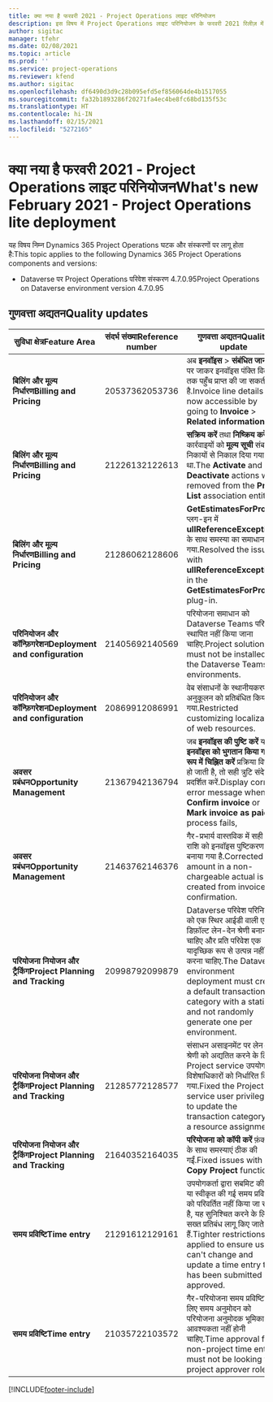 ```yaml
---
title: क्या नया है फरवरी 2021 - Project Operations लाइट परिनियोजन
description: इस विषय में Project Operations लाइट परिनियोजन के फरवरी 2021 रिलीज़ में उपलब्ध गुणवत्ता अद्यतनों के बारे में जानकारी दी गई है.
author: sigitac
manager: tfehr
ms.date: 02/08/2021
ms.topic: article
ms.prod: ''
ms.service: project-operations
ms.reviewer: kfend
ms.author: sigitac
ms.openlocfilehash: df6490d3d9c28b095efd5ef856064de4b1517055
ms.sourcegitcommit: fa32b1893286f20271fa4ec4be8fc68bd135f53c
ms.translationtype: HT
ms.contentlocale: hi-IN
ms.lasthandoff: 02/15/2021
ms.locfileid: "5272165"
---
```

# <a name="whats-new-february-2021---project-operations-lite-deployment"></a><span data-ttu-id="ae1ea-103">क्या नया है फरवरी 2021 - Project Operations लाइट परिनियोजन</span><span class="sxs-lookup"><span data-stu-id="ae1ea-103">What's new February 2021 - Project Operations lite deployment</span></span>

<span data-ttu-id="ae1ea-104">यह विषय निम्न Dynamics 365 Project Operations घटक और संस्करणों पर लागू होता है:</span><span class="sxs-lookup"><span data-stu-id="ae1ea-104">This topic applies to the following Dynamics 365 Project Operations components and versions:</span></span>

  - <span data-ttu-id="ae1ea-105">Dataverse पर Project Operations परिवेश संस्करण 4.7.0.95</span><span class="sxs-lookup"><span data-stu-id="ae1ea-105">Project Operations on Dataverse environment version 4.7.0.95</span></span>

## <a name="quality-updates"></a><span data-ttu-id="ae1ea-106">गुणवत्ता अद्यतन</span><span class="sxs-lookup"><span data-stu-id="ae1ea-106">Quality updates</span></span>

| <span data-ttu-id="ae1ea-107">**सुविधा क्षेत्र**</span><span class="sxs-lookup"><span data-stu-id="ae1ea-107">**Feature Area**</span></span> | <span data-ttu-id="ae1ea-108">**संदर्भ संख्या**</span><span class="sxs-lookup"><span data-stu-id="ae1ea-108">**Reference number**</span></span> | <span data-ttu-id="ae1ea-109">**गुणवत्ता अद्यतन**</span><span class="sxs-lookup"><span data-stu-id="ae1ea-109">**Quality update**</span></span> |
| --- | --- | --- |
| <span data-ttu-id="ae1ea-110">**बिलिंग और मूल्य निर्धारण**</span><span class="sxs-lookup"><span data-stu-id="ae1ea-110">**Billing and Pricing**</span></span> | <span data-ttu-id="ae1ea-111">2053736</span><span class="sxs-lookup"><span data-stu-id="ae1ea-111">2053736</span></span> | <span data-ttu-id="ae1ea-112">अब **इनवॉइस** > **संबंधित जानकारी** पर जाकर इनवॉइस पंक्ति विवरण तक पहुँच प्राप्त की जा सकती है.</span><span class="sxs-lookup"><span data-stu-id="ae1ea-112">Invoice line details are now accessible by going to **Invoice** > **Related information**.</span></span> |
| <span data-ttu-id="ae1ea-113">**बिलिंग और मूल्य निर्धारण**</span><span class="sxs-lookup"><span data-stu-id="ae1ea-113">**Billing and Pricing**</span></span> | <span data-ttu-id="ae1ea-114">2122613</span><span class="sxs-lookup"><span data-stu-id="ae1ea-114">2122613</span></span> | <span data-ttu-id="ae1ea-115">**सक्रिय करें** तथा **निष्क्रिय करें** कार्रवाइयों को **मूल्य सूची** संबद्धता निकायों से निकाल दिया गया था.</span><span class="sxs-lookup"><span data-stu-id="ae1ea-115">The **Activate** and **Deactivate** actions were removed from the **Price List** association entities.</span></span> |
| <span data-ttu-id="ae1ea-116">**बिलिंग और मूल्य निर्धारण**</span><span class="sxs-lookup"><span data-stu-id="ae1ea-116">**Billing and Pricing**</span></span> | <span data-ttu-id="ae1ea-117">2128606</span><span class="sxs-lookup"><span data-stu-id="ae1ea-117">2128606</span></span> | <span data-ttu-id="ae1ea-118">**GetEstimatesForProject** प्लग-इन में **ullReferenceException** के साथ समस्या का समाधान किया गया.</span><span class="sxs-lookup"><span data-stu-id="ae1ea-118">Resolved the issue with **ullReferenceException** in the **GetEstimatesForProject** plug-in.</span></span> |
| <span data-ttu-id="ae1ea-119">**परिनियोजन और कॉन्फ़िगरेशन**</span><span class="sxs-lookup"><span data-stu-id="ae1ea-119">**Deployment and configuration**</span></span> | <span data-ttu-id="ae1ea-120">2140569</span><span class="sxs-lookup"><span data-stu-id="ae1ea-120">2140569</span></span> | <span data-ttu-id="ae1ea-121">परियोजना समाधान को Dataverse Teams परिवेश में स्थापित नहीं किया जाना चाहिए.</span><span class="sxs-lookup"><span data-stu-id="ae1ea-121">Project solution must not be installed in the Dataverse Teams environments.</span></span> |
| <span data-ttu-id="ae1ea-122">**परिनियोजन और कॉन्फ़िगरेशन**</span><span class="sxs-lookup"><span data-stu-id="ae1ea-122">**Deployment and configuration**</span></span> | <span data-ttu-id="ae1ea-123">2086991</span><span class="sxs-lookup"><span data-stu-id="ae1ea-123">2086991</span></span> | <span data-ttu-id="ae1ea-124">वेब संसाधनों के स्थानीयकरण के अनुकूलन को प्रतिबंधित किया गया.</span><span class="sxs-lookup"><span data-stu-id="ae1ea-124">Restricted customizing localization of web resources.</span></span> |
| <span data-ttu-id="ae1ea-125">**अवसर प्रबंधन**</span><span class="sxs-lookup"><span data-stu-id="ae1ea-125">**Opportunity Management**</span></span> | <span data-ttu-id="ae1ea-126">2136794</span><span class="sxs-lookup"><span data-stu-id="ae1ea-126">2136794</span></span> | <span data-ttu-id="ae1ea-127">जब **इनवॉइस की पुष्टि करें** या **इनवॉइस को भुगतान किया गया के रूप में चिह्नित करें** प्रक्रिया विफल हो जाती है, तो सही त्रुटि संदेश प्रदर्शित करें.</span><span class="sxs-lookup"><span data-stu-id="ae1ea-127">Display correct error message when **Confirm invoice** or **Mark invoice as paid** process fails,</span></span> |
| <span data-ttu-id="ae1ea-128">**अवसर प्रबंधन**</span><span class="sxs-lookup"><span data-stu-id="ae1ea-128">**Opportunity Management**</span></span> | <span data-ttu-id="ae1ea-129">2146376</span><span class="sxs-lookup"><span data-stu-id="ae1ea-129">2146376</span></span> | <span data-ttu-id="ae1ea-130">गैर-प्रभार्य वास्तविक में सही कर राशि को इनवॉइस पुष्टिकरण से बनाया गया है.</span><span class="sxs-lookup"><span data-stu-id="ae1ea-130">Corrected tax amount in a non-chargeable actual is created from invoice confirmation.</span></span> |
| <span data-ttu-id="ae1ea-131">**परियोजना नियोजन और ट्रैकिंग**</span><span class="sxs-lookup"><span data-stu-id="ae1ea-131">**Project Planning and Tracking**</span></span> | <span data-ttu-id="ae1ea-132">2099879</span><span class="sxs-lookup"><span data-stu-id="ae1ea-132">2099879</span></span> | <span data-ttu-id="ae1ea-133">Dataverse परिवेश परिनियोजन को एक स्थिर आईडी वाली एक डिफ़ॉल्ट लेन-देन श्रेणी बनानी चाहिए और प्रति परिवेश एक यादृच्छिक रूप से उत्पन्न नहीं करना चाहिए.</span><span class="sxs-lookup"><span data-stu-id="ae1ea-133">The Dataverse environment deployment must create a default transaction category with a static ID and not randomly generate one per environment.</span></span> |
| <span data-ttu-id="ae1ea-134">**परियोजना नियोजन और ट्रैकिंग**</span><span class="sxs-lookup"><span data-stu-id="ae1ea-134">**Project Planning and Tracking**</span></span> | <span data-ttu-id="ae1ea-135">2128577</span><span class="sxs-lookup"><span data-stu-id="ae1ea-135">2128577</span></span> | <span data-ttu-id="ae1ea-136">संसाधन असाइनमेंट पर लेन-देन श्रेणी को अद्यतित करने के लिए Project service उपयोगकर्ता विशेषाधिकारों को निर्धारित किया गया.</span><span class="sxs-lookup"><span data-stu-id="ae1ea-136">Fixed the Project service user privileges to update the transaction category on a resource assignment.</span></span> |
| <span data-ttu-id="ae1ea-137">**परियोजना नियोजन और ट्रैकिंग**</span><span class="sxs-lookup"><span data-stu-id="ae1ea-137">**Project Planning and Tracking**</span></span> | <span data-ttu-id="ae1ea-138">2164035</span><span class="sxs-lookup"><span data-stu-id="ae1ea-138">2164035</span></span> | <span data-ttu-id="ae1ea-139">**परियोजना को कॉपी करें** फ़ंक्शन के साथ समस्याएं ठीक की गईं.</span><span class="sxs-lookup"><span data-stu-id="ae1ea-139">Fixed issues with the **Copy Project** function.</span></span> |
| <span data-ttu-id="ae1ea-140">**समय प्रविष्टि**</span><span class="sxs-lookup"><span data-stu-id="ae1ea-140">**Time entry**</span></span> | <span data-ttu-id="ae1ea-141">2129161</span><span class="sxs-lookup"><span data-stu-id="ae1ea-141">2129161</span></span> | <span data-ttu-id="ae1ea-142">उपयोगकर्ता द्वारा सबमिट की गई या स्वीकृत की गई समय प्रविष्टि को परिवर्तित नहीं किया जा सकता है, यह सुनिश्चित करने के लिए सख्त प्रतिबंध लागू किए जाते हैं.</span><span class="sxs-lookup"><span data-stu-id="ae1ea-142">Tighter restrictions are applied to ensure users can't change and update a time entry that has been submitted or approved.</span></span> |
| <span data-ttu-id="ae1ea-143">**समय प्रविष्टि**</span><span class="sxs-lookup"><span data-stu-id="ae1ea-143">**Time entry**</span></span> | <span data-ttu-id="ae1ea-144">2103572</span><span class="sxs-lookup"><span data-stu-id="ae1ea-144">2103572</span></span> | <span data-ttu-id="ae1ea-145">गैर-परियोजना समय प्रविष्टियों के लिए समय अनुमोदन को परियोजना अनुमोदक भूमिका की आवश्यकता नहीं होनी चाहिए.</span><span class="sxs-lookup"><span data-stu-id="ae1ea-145">Time approval for non-project time entries must not be looking for project approver role.</span></span> |


[!INCLUDE[footer-include](../../includes/footer-banner.md)]
